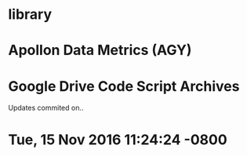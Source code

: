 # library
# Apollon Data Metrics (AGY)
# Google Drive Code Script Archives
Updates commited on..
# Tue, 15 Nov 2016 11:24:24 -0800
